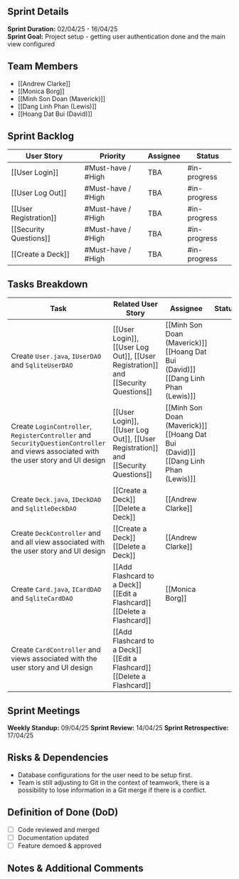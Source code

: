  

## Sprint Details
**Sprint Duration:** 02/04/25 - 16/04/25  
**Sprint Goal:** Project setup - getting user authentication done and the main view configured  

## Team Members
- [[Andrew Clarke]]
- [[Monica Borg]]
- [[Minh Son Doan (Maverick)]]
- [[Dang Linh Phan (Lewis)]]
- [[Hoang Dat Bui (David)]]
## Sprint Backlog
| User Story             | Priority           | Assignee | Status       |
| ---------------------- | ------------------ | -------- | ------------ |
| [[User Login]]         | #Must-have / #High | TBA      | #in-progress |
| [[User Log Out]]       | #Must-have / #High | TBA      | #in-progress |
| [[User Registration]]  | #Must-have / #High | TBA      | #in-progress |
| [[Security Questions]] | #Must-have / #High | TBA      | #in-progress |
| [[Create a Deck]]      | #Must-have / #High | TBA      | #in-progress |

## Tasks Breakdown
| Task                                                                                                                                   | Related User Story                                                                  | Assignee                                                                          | Status |
| -------------------------------------------------------------------------------------------------------------------------------------- | ----------------------------------------------------------------------------------- | --------------------------------------------------------------------------------- | ------ |
| Create `User.java`, `IUserDAO` and `SqliteUserDAO`                                                                                     | [[User Login]], [[User Log Out]], [[User Registration]]  and [[Security Questions]] | [[Minh Son Doan (Maverick)]] [[Hoang Dat Bui (David)]] [[Dang Linh Phan (Lewis)]] |        |
| Create `LoginController`, `RegisterController` and `SecurityQuestionController` and views associated with the user story and UI design | [[User Login]], [[User Log Out]], [[User Registration]]  and [[Security Questions]] | [[Minh Son Doan (Maverick)]] [[Hoang Dat Bui (David)]] [[Dang Linh Phan (Lewis)]] |        |
| Create `Deck.java`, `IDeckDAO` and `SqlitleDeckDAO`                                                                                    | [[Create a Deck]] [[Delete a Deck]]                                                 | [[Andrew Clarke]]                                                                 |        |
| Create `DeckController` and and all view associated with the user story and UI design                                                  | [[Create a Deck]] [[Delete a Deck]]                                                 | [[Andrew Clarke]]                                                                 |        |
| Create `Card.java`, `ICardDAO` and `SqliteCardDAO`                                                                                     | [[Add Flashcard to a Deck]] [[Edit a Flashcard]] [[Delete a Flashcard]]             | [[Monica Borg]]                                                                   |        |
| Create `CardController` and views associated with the user story and UI design                                                         | [[Add Flashcard to a Deck]] [[Edit a Flashcard]] [[Delete a Flashcard]]             |                                                                                   |        |

 

## Sprint Meetings 
**Weekly Standup:** 09/04/25 
**Sprint Review:** 14/04/25
**Sprint Retrospective:** 17/04/25 

## Risks & Dependencies
-  Database configurations for the user need to be setup first.
-  Team is still adjusting to Git in the context of teamwork, there is a possibility to lose information in a Git merge if there is a conflict.

## Definition of Done (DoD)
- [ ] Code reviewed and merged
- [ ] Documentation updated
- [ ] Feature demoed & approved

## Notes & Additional Comments